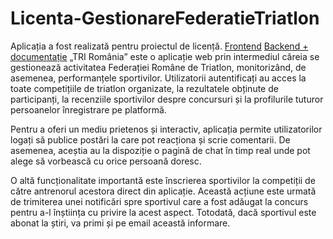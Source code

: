# Licenta-GestionareFederatieTriatlon

Aplicația a fost realizată pentru proiectul de licență. 
[Frontend](https://github.com/postolache-andreea-miruna/Licenta-GestionareFederatieTriatlonFront)
[Backend + documentație](https://github.com/postolache-andreea-miruna/Licenta-GestionareFederatieTriatlon)
„TRI România” este o aplicație web prin intermediul căreia se gestionează activitatea
Federației Române de Triatlon, monitorizând, de asemenea, performanțele sportivilor. 
Utilizatorii autentificați au acces la toate competițiile de triatlon organizate, la rezultatele 
obținute de participanți, la recenziile sportivilor despre concursuri și la profilurile tuturor 
persoanelor înregistrare pe platformă.

Pentru a oferi un mediu prietenos și interactiv, aplicația permite utilizatorilor logați să 
publice postări la care pot reacționa și scrie comentarii. De asemenea, aceștia au la dispoziție 
o pagină de chat în timp real unde pot alege să vorbească cu orice persoană doresc.

O altă funcționalitate importantă este înscrierea sportivilor la competiții de către 
antrenorul acestora direct din aplicație. Această acțiune este urmată de trimiterea unei 
notificări spre sportivul care a fost adăugat la concurs pentru a-l înștiința cu privire la acest 
aspect. Totodată, dacă sportivul este abonat la știri, va primi și pe email această informare.
